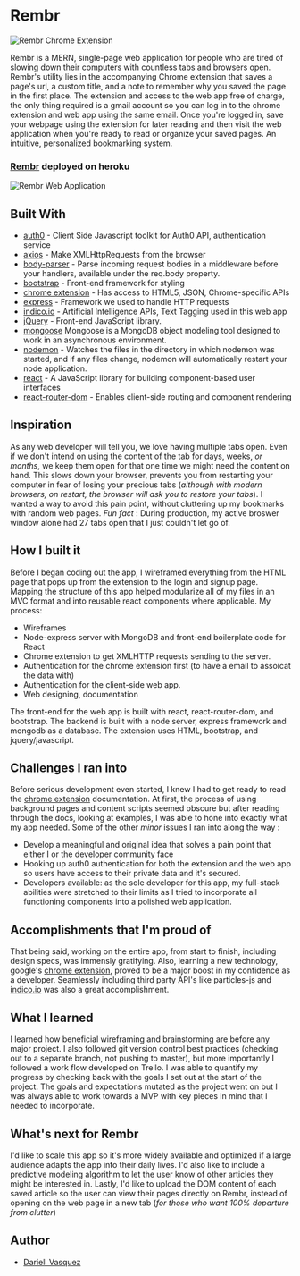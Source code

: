 # Rembr

![Rembr Chrome Extension](https://media.giphy.com/media/3tGUl8GqYFBojtmfEV/giphy.gif)

Rembr is a MERN, single-page web application for people who are tired of slowing down their computers with countless tabs and browsers open. Rembr's utility lies in the accompanying Chrome extension that saves a page's url, a custom title, and a note to remember why you saved the page in the first place. The extension and access to the web app free of charge, the only thing required is a gmail account so you can log in to the chrome extension and web app using the same email. Once you're logged in, save your webpage using the extension for later reading and then visit the web application when you're ready to read or organize your saved pages. An intuitive, personalized bookmarking system.

### [Rembr](https://rembr-app.herokuapp.com/) deployed on heroku

![Rembr Web Application](https://media.giphy.com/media/1XhtZPa4a7e4DaaReV/giphy.gif)

## Built With

* [auth0](https://www.npmjs.com/package/auth0-js) - Client Side Javascript toolkit for Auth0 API, authentication service
* [axios](https://www.npmjs.com/package/axios) - Make XMLHttpRequests from the browser
* [body-parser](https://www.npmjs.com/package/body-parser) - Parse incoming request bodies in a middleware before your handlers, available under the req.body property.
* [bootstrap](https://getbootstrap.com/) - Front-end framework for styling
* [chrome extension](https://developer.chrome.com/extensions/devguide) - Has access to HTML5, JSON, Chrome-specific APIs 
* [express](https://www.npmjs.com/package/express) - Framework we used to handle HTTP requests
* [indico.io](https://www.npmjs.com/package/indico.io) - Artificial Intelligence APIs, Text Tagging used in this web app
* [jQuery](https://jquery.com/) - Front-end JavaScript library. 
* [mongoose](https://www.npmjs.com/package/mongoose) Mongoose is a MongoDB object modeling tool designed to work in an asynchronous environment.
* [nodemon](https://www.npmjs.com/package/nodemon) - Watches the files in the directory in which nodemon was started, and if any files change, nodemon will automatically restart your node application.
* [react](https://reactjs.org/) - A JavaScript library for building component-based user interfaces
* [react-router-dom](https://www.npmjs.com/package/react-router) - Enables client-side routing and component rendering

## Inspiration
As any web developer will tell you, we love having multiple tabs open. Even if we don't intend on using the content of the tab for days, weeks, *or months*, we keep them open for that one time we might need the content on hand. This slows down your browser, prevents you from restarting your computer in fear of losing your precious tabs (*although with modern browsers, on restart, the browser will ask you to restore your tabs*). I wanted a way to avoid this pain point, without cluttering up my bookmarks with random web pages. *Fun fact* : During production, my active broswer window alone had 27 tabs open that I just couldn't let go of. 

## How I built it
Before I began coding out the app, I wireframed everything from the HTML page that pops up from the extension to the login and signup page. Mapping the structure of this app helped modularize all of my files in an MVC format and into reusable react components where applicable. My process:
 * Wireframes
 * Node-express server with MongoDB and front-end boilerplate code for React
 * Chrome extension to get XMLHTTP requests sending to the server.
 * Authentication for the chrome extension first (to have a email to assoicat the data with)
 * Authentication for the client-side web app.
 * Web designing, documentation
 
The front-end for the web app is built with react, react-router-dom, and bootstrap. The backend is built with a node server, express framework and mongodb as a database. The extension uses HTML, bootstrap, and jquery/javascript.

## Challenges I ran into
Before serious development even started, I knew I had to get ready to read the [chrome extension](https://developer.chrome.com/extensions/devguide) documentation. At first, the process of using background pages and content scripts seemed obscure but after reading through the docs, looking at examples, I was able to hone into exactly what my app needed. Some of the other *minor* issues I ran into along the way :
* Develop a meaningful and original idea that solves a pain point that either I or the developer community face
* Hooking up auth0 authentication for both the extension and the web app so users have access to their private data and it's secured. 
* Developers available: as the sole developer for this app, my full-stack abilities were stretched to their limits as I tried to incorporate all functioning components into a polished web application. 

## Accomplishments that I'm proud of
That being said, working on the entire app, from start to finish, including design specs, was immensly gratifying. Also, learning a new technology, google's [chrome extension](https://developer.chrome.com/extensions/devguide), proved to be a major boost in my confidence as a developer. Seamlessly including third party API's like particles-js and [indico.io](https://www.npmjs.com/package/indico.io) was also a great accomplishment.


## What I learned
I learned how beneficial wireframing and brainstorming are before any major project. I also followed git version control best practices (checking out to a separate branch, not pushing to master), but more importantly I followed a work flow developed on Trello. I was able to quantify my progress by checking back with the goals I set out at the start of the project. The goals and expectations mutated as the project went on but I was always able to work towards a MVP with key pieces in mind that I needed to incorporate.


## What's next for Rembr
I'd like to scale this app so it's more widely available and optimized if a large audience adapts the app into their daily lives. I'd also like to include a predictive modeling algorithm to let the user know of other articles they might be interested in. Lastly, I'd like to upload the DOM content of each saved article so the user can view their pages directly on Rembr, instead of opening on the web page in a new tab (*for those who want 100% departure from clutter*)

## Author

- [Dariell Vasquez](https://github.com/Dquez)
